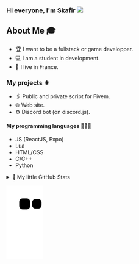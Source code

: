 ### Hi everyone, I'm Skafir <img src="https://media.giphy.com/media/hvRJCLFzcasrR4ia7z/giphy.gif" width="25px">

<h2> About Me 🎓 </h2>

- 🏆 I want to be a fullstack or game developper.
- 💻 I am a student in development.
- 👯 I live in France.

<h3> My projects ⚜️ </h3>

- 🖇 Public and private script for Fivem.
- 🌐 Web site.
- ⚙ Discord bot (on discord.js).

<h4> My programming languages 👨🏻‍💻 </h4>

- JS (ReactJS, Expo)
- Lua 
- HTML/CSS
- C/C++
- Python

<details> 
  <summary> 📃 My little GitHub Stats </summary>

  <br />

[![Skafir Github Stats](https://github-readme-stats.vercel.app/api?username=skafir&show_icons=true)](https://github.com/Skafir)

</details>

 <div> 
 
 ![Snake animation](https://github.com/rafaballerini/rafaballerini/blob/output/github-contribution-grid-snake.svg)
 
</div>
